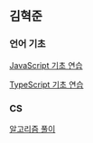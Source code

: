 ## 김혁준

### 언어 기초

[JavaScript 기초 연습](https://github.com/mandaringit/javascript-practice)

[TypeScript 기초 연습](https://github.com/mandaringit/typescript-practice)

### CS

[알고리즘 풀이](https://github.com/mandaringit/APS)
